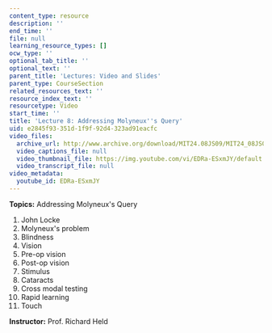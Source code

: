 ```yaml
---
content_type: resource
description: ''
end_time: ''
file: null
learning_resource_types: []
ocw_type: ''
optional_tab_title: ''
optional_text: ''
parent_title: 'Lectures: Video and Slides'
parent_type: CourseSection
related_resources_text: ''
resource_index_text: ''
resourcetype: Video
start_time: ''
title: 'Lecture 8: Addressing Molyneux''s Query'
uid: e2845f93-351d-1f9f-92d4-323ad91eacfc
video_files:
  archive_url: http://www.archive.org/download/MIT24.08JS09/MIT24_08JS09_lec08_300k.mp4
  video_captions_file: null
  video_thumbnail_file: https://img.youtube.com/vi/EDRa-ESxmJY/default.jpg
  video_transcript_file: null
video_metadata:
  youtube_id: EDRa-ESxmJY
---
```


**Topics:** Addressing Molyneux's Query

1.  John Locke
2.  Molyneux's problem
3.  Blindness
4.  Vision
5.  Pre-op vision
6.  Post-op vision
7.  Stimulus
8.  Cataracts
9.  Cross modal testing
10.  Rapid learning
11.  Touch

**Instructor:** Prof. Richard Held



